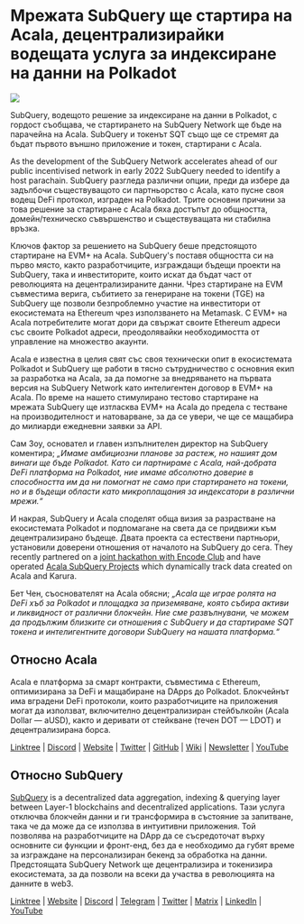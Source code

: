 # Мрежата SubQuery ще стартира на Acala, децентрализирайки водещата услуга за индексиране на данни на Polkadot

![](https://miro.medium.com/max/2400/1*kj_-zZcjeYdYIZVy1atYOg.gif)

SubQuery, водещото решение за индексиране на данни в Polkadot, с гордост съобщава, че стартирането на SubQuery Network ще бъде на парачейна на Acala. SubQuery и токенът SQT също ще се стремят да бъдат първото външно приложение и токен, стартирани с Acala.

As the development of the SubQuery Network accelerates ahead of our public incentivised network in early 2022 SubQuery needed to identify a host parachain. SubQuery разгледа различни опции, преди да избере да задълбочи съществуващото си партньорство с Acala, като пусне своя водещ DeFi протокол, изграден на Polkadot. Трите основни причини за това решение за стартиране с Acala бяха достъпът до общността, домейн/техническо съвършенство и съществуващата ни стабилна връзка.

Ключов фактор за решението на SubQuery беше предстоящото стартиране на EVM+ на Acala. SubQuery's поставя общността си на първо място, както разработчиците, изграждащи бъдещи проекти на SubQuery, така и инвеститорите, които искат да бъдат част от революцията на децентрализираните данни. Чрез стартиране на EVM съвместима верига, събитието за генериране на токени (TGE) на SubQuery ще позволи безпроблемно участие на инвеститори от екосистемата на Ethereum чрез използването на Metamask. С EVM+ на Acala потребителите могат дори да свържат своите Ethereum адреси със своите Polkadot адреси, преодолявайки необходимостта от управление на множество акаунти.

Acala е известна в целия свят със своя технически опит в екосистемата Polkadot и SubQuery ще работи в тясно сътрудничество с основния екип за разработка на Acala, за да помогне за внедряването на първата версия на SubQuery Network като интелигентен договор в EVM+ на Acala. По време на нашето стимулирано тестово стартиране на мрежата SubQuery ще изтласква EVM+ на Acala до предела с тестване на производителност и натоварване, за да се увери, че ще се мащабира до милиарди ежедневни заявки за API.

Сам Зоу, основател и главен изпълнителен директор на SubQuery коментира; _„Имаме амбициозни планове за растеж, но нашият дом винаги ще бъде Polkadot. Като си партнираме с Acala, най-добрата DeFi платформа на Polkadot, ние имаме абсолютно доверие в способността им да ни помогнат не само при стартирането на токени, но и в бъдещи области като микроплащания за индексатори в различни мрежи.“_

И накрая, SubQuery и Acala споделят обща визия за разрастване на екосистемата Polkadot и подпомагане на света да се придвижи към децентрализирано бъдеще. Двата проекта са естествени партньори, установили доверени отношения от началото на SubQuery до сега. They recently partnered on a [joint hackathon with Encode Club](https://medium.com/encode-club/polkadot-hack-challenges-7cfeba1a4c0e) and have operated [Acala SubQuery Projects](../customer_announcements/20210316-SubQuery-Integrates-Acala-to-Aggregate-and-Serve-DeFi-Data-to-Polkadot-and-Kusama-Builders.md) which dynamically track data created on Acala and Karura.

Бет Чен, съоснователят на Acala обясни; _„Acala ще играе ролята на DeFi хъб за Polkadot и площадка за приземяване, която събира активи и ликвидност от различни блокчейн. Ние сме развълнувани, че можем да продължим близките си отношения с SubQuery и да стартираме SQT токена и интелигентните договори SubQuery на нашата платформа.“_

## Относно Acala

Acala е платформа за смарт контракти, съвместима с Ethereum, оптимизирана за DeFi и мащабиране на DApps до Polkadot. Блокчейнът има вградени DeFi протоколи, които разработчиците на приложения могат да използват, включително децентрализиран стейбълкойн (Acala Dollar — aUSD), както и деривати от стейкване (течен DOT — LDOT) и децентрализирана борса.

[Linktree](https://linktr.ee/acalanetwork) | [Discord](https://discord.gg/vdbFVCH) | [Website](https://acala.network/) | [Twitter](https://twitter.com/AcalaNetwork) | [GitHub](https://github.com/AcalaNetwork/Acala) | [Wiki](https://github.com/AcalaNetwork/Acala/wiki) | [Newsletter](https://share.hsforms.com/1X9RxkXk-R62I0VNbATaDXw4h8qc) | [YouTube](http://youtube.com/c/acalanetwork)

## Относно SubQuery

[SubQuery](https://subquery.network/) is a decentralized data aggregation, indexing & querying layer between Layer-1 blockchains and decentralized applications. Тази услуга отключва блокчейн данни и ги трансформира в състояние за запитване, така че да може да се използва в интуитивни приложения. Той позволява на разработчиците на DApp да се съсредоточат върху основните си функции и фронт-енд, без да е необходимо да губят време за изграждане на персонализиран бекенд за обработка на данни. Предстоящата SubQuery Network ще децентрализира и токенизира екосистемата, за да позволи на всеки да участва в революцията на данните в web3.

​​[Linktree](https://linktr.ee/subquerynetwork) | [Website](https://subquery.network/) | [Discord](https://discord.com/invite/78zg8aBSMG) | [Telegram](https://t.me/subquerynetwork) | [Twitter](https://twitter.com/subquerynetwork) | [Matrix](https://matrix.to/#/#subquery:matrix.org) | [LinkedIn](https://www.linkedin.com/company/subquery) | [YouTube](https://www.youtube.com/channel/UCi1a6NUUjegcLHDFLr7CqLw)
